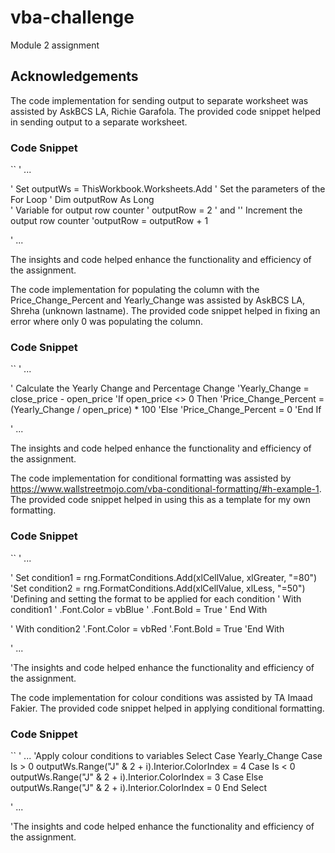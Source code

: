 # vba-challenge
Module 2 assignment
## Acknowledgements

The code implementation for sending output to separate worksheet was assisted by AskBCS LA, Richie Garafola. The provided code snippet helped in sending output to a separate worksheet.

### Code Snippet

``
' ...

'  Set outputWs = ThisWorkbook.Worksheets.Add
'  Set the parameters of the For Loop
'  Dim outputRow As Long    
' Variable for output row counter
' outputRow = 2
' and
'' Increment the output row counter
'outputRow = outputRow + 1

' ...


The insights and code helped enhance the functionality and efficiency of the assignment. 

The code implementation for populating the column with the Price_Change_Percent and Yearly_Change was assisted by AskBCS LA, Shreha (unknown lastname). The provided code snippet helped in fixing an error where only 0 was populating the column.

### Code Snippet

``
' ...

' Calculate the Yearly Change and Percentage Change
            'Yearly_Change = close_price - open_price
            'If open_price <> 0 Then
                'Price_Change_Percent = (Yearly_Change / open_price) * 100
            'Else
                'Price_Change_Percent = 0
            'End If

' ...

The insights and code helped enhance the functionality and efficiency of the assignment. 


The code implementation for conditional formatting was assisted by https://www.wallstreetmojo.com/vba-conditional-formatting/#h-example-1. The provided code snippet helped in using this as a template for my own formatting.

### Code Snippet

``
' ...

' Set condition1 = rng.FormatConditions.Add(xlCellValue, xlGreater, "=80")
 'Set condition2 = rng.FormatConditions.Add(xlCellValue, xlLess, "=50")
   'Defining and setting the format to be applied for each condition
  ' With condition1
   ' .Font.Color = vbBlue
   ' .Font.Bold = True
  ' End With

  ' With condition2
     '.Font.Color = vbRed
      '.Font.Bold = True
   'End With

' ...

'The insights and code helped enhance the functionality and efficiency of the assignment. 

The code implementation for colour conditions was assisted by TA Imaad Fakier. The provided code snippet helped in applying conditional formatting.

### Code Snippet

``
' ...
 'Apply colour conditions to variables
            Select Case Yearly_Change
                Case Is > 0
                    outputWs.Range("J" & 2 + i).Interior.ColorIndex = 4
                Case Is < 0
                    outputWs.Range("J" & 2 + i).Interior.ColorIndex = 3
                Case Else
                    outputWs.Range("J" & 2 + i).Interior.ColorIndex = 0
            End Select

' ...

'The insights and code helped enhance the functionality and efficiency of the assignment. 
